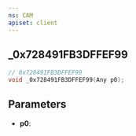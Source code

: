 ```yaml
---
ns: CAM
apiset: client
---
```

## _0x728491FB3DFFEF99

```c
// 0x728491FB3DFFEF99
void _0x728491FB3DFFEF99(Any p0);
```


## Parameters
* **p0**: